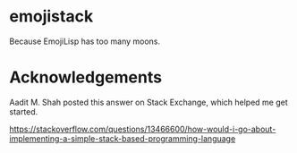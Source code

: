 emojistack
==========

Because EmojiLisp has too many moons.



# Acknowledgements

Aadit M. Shah posted this answer on Stack Exchange, which helped me get started.

https://stackoverflow.com/questions/13466600/how-would-i-go-about-implementing-a-simple-stack-based-programming-language

